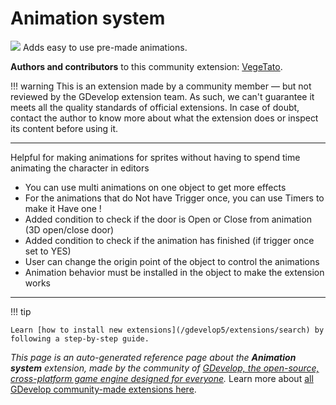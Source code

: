 # Animation system

<img src="https://resources.gdevelop-app.com/assets/Icons/Line Hero Pack/Master/SVG/Videogames/Videogames_videogame_pacman_ghost_character_play.svg" class="extension-icon"></img>
Adds easy to use pre-made animations.

**Authors and contributors** to this community extension: [VegeTato](https://gd.games/VegeTato).

!!! warning
    This is an extension made by a community member — but not reviewed
    by the GDevelop extension team. As such, we can't guarantee it
    meets all the quality standards of official extensions. In case of
    doubt, contact the author to know more about what the extension
    does or inspect its content before using it.


---

Helpful for making animations for sprites without having to spend time animating the character in editors

- You can use multi animations on one object to get more effects
- For the animations that do Not have Trigger once, you can use Timers to make it Have one !
- Added condition to check if the door is Open or Close from animation (3D open/close door)
- Added condition to check if the animation has finished (if trigger once set to YES)
- User can change the origin point of the object to control the animations
- Animation behavior must be installed in the object to make the extension works

---

!!! tip

    Learn [how to install new extensions](/gdevelop5/extensions/search) by following a step-by-step guide.

*This page is an auto-generated reference page about the **Animation system** extension, made by the community of [GDevelop, the open-source, cross-platform game engine designed for everyone](https://gdevelop.io/).* Learn more about [all GDevelop community-made extensions here](/gdevelop5/extensions).